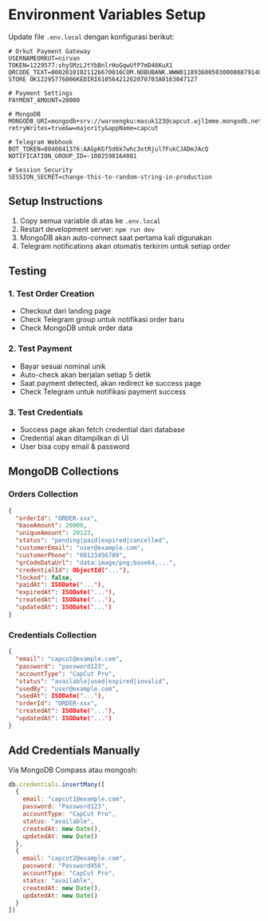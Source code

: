 # Environment Variables Setup

Update file `.env.local` dengan konfigurasi berikut:

```env
# Orkut Payment Gateway
USERNAMEORKUT=nirvan
TOKEN=1229577:shySMzLJtYbBnlrHoGqwUfP7mD46KuX1
QRCODE_TEXT=00020101021126670016COM.NOBUBANK.WWW01189360050300000879140214703239147837910303UMI51440014ID.CO.QRIS.WWW0215ID20232709941630303UMI5204481253033605802ID5923GRANOOL STORE OK12295776006KEDIRI61056421262070703A0163047127

# Payment Settings
PAYMENT_AMOUNT=20000

# MongoDB
MONGODB_URI=mongodb+srv://waroengku:masuk123@capcut.wjl1mme.mongodb.net/?retryWrites=true&w=majority&appName=capcut

# Telegram Webhook
BOT_TOKEN=8040841376:AAGpKGf5d6k7whc3xtRjul7FukCJADmJAcQ
NOTIFICATION_GROUP_ID=-1002598164081

# Session Security
SESSION_SECRET=change-this-to-random-string-in-production
```

## Setup Instructions

1. Copy semua variable di atas ke `.env.local`
2. Restart development server: `npm run dev`
3. MongoDB akan auto-connect saat pertama kali digunakan
4. Telegram notifications akan otomatis terkirim untuk setiap order

## Testing

### 1. Test Order Creation
- Checkout dari landing page
- Check Telegram group untuk notifikasi order baru
- Check MongoDB untuk order data

### 2. Test Payment
- Bayar sesuai nominal unik
- Auto-check akan berjalan setiap 5 detik
- Saat payment detected, akan redirect ke success page
- Check Telegram untuk notifikasi payment success

### 3. Test Credentials
- Success page akan fetch credential dari database
- Credential akan ditampilkan di UI
- User bisa copy email & password

## MongoDB Collections

### Orders Collection
```json
{
  "orderId": "ORDER-xxx",
  "baseAmount": 20000,
  "uniqueAmount": 20123,
  "status": "pending|paid|expired|cancelled",
  "customerEmail": "user@example.com",
  "customerPhone": "08123456789",
  "qrCodeDataUrl": "data:image/png;base64,...",
  "credentialId": ObjectId("..."),
  "locked": false,
  "paidAt": ISODate("..."),
  "expiredAt": ISODate("..."),
  "createdAt": ISODate("..."),
  "updatedAt": ISODate("...")
}
```

### Credentials Collection
```json
{
  "email": "capcut@example.com",
  "password": "password123",
  "accountType": "CapCut Pro",
  "status": "available|used|expired|invalid",
  "usedBy": "user@example.com",
  "usedAt": ISODate("..."),
  "orderId": "ORDER-xxx",
  "createdAt": ISODate("..."),
  "updatedAt": ISODate("...")
}
```

## Add Credentials Manually

Via MongoDB Compass atau mongosh:

```javascript
db.credentials.insertMany([
  {
    email: "capcut1@example.com",
    password: "Password123",
    accountType: "CapCut Pro",
    status: "available",
    createdAt: new Date(),
    updatedAt: new Date()
  },
  {
    email: "capcut2@example.com",
    password: "Password456",
    accountType: "CapCut Pro",
    status: "available",
    createdAt: new Date(),
    updatedAt: new Date()
  }
])
```
